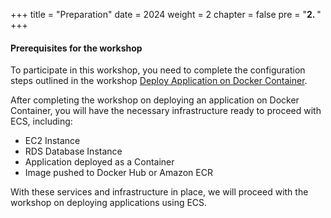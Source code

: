 +++
title = "Preparation"
date = 2024
weight = 2
chapter = false
pre = "<b>2. </b>"
+++

#### Prerequisites for the workshop

To participate in this workshop, you need to complete the configuration steps outlined in the workshop [Deploy Application on Docker Container](https://fcj-dntu.github.io/000015-deploy-app-docker).

After completing the workshop on deploying an application on Docker Container, you will have the necessary infrastructure ready to proceed with ECS, including:

- EC2 Instance
- RDS Database Instance
- Application deployed as a Container
- Image pushed to Docker Hub or Amazon ECR

With these services and infrastructure in place, we will proceed with the workshop on deploying applications using ECS.
